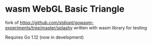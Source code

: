 # wasm WebGL Basic Triangle

fork of 
https://github.com/stdiopt/gowasm-experiments/tree/master/splashy
written with wasm library for testing 

Requires Go 1.12 (now in development)


